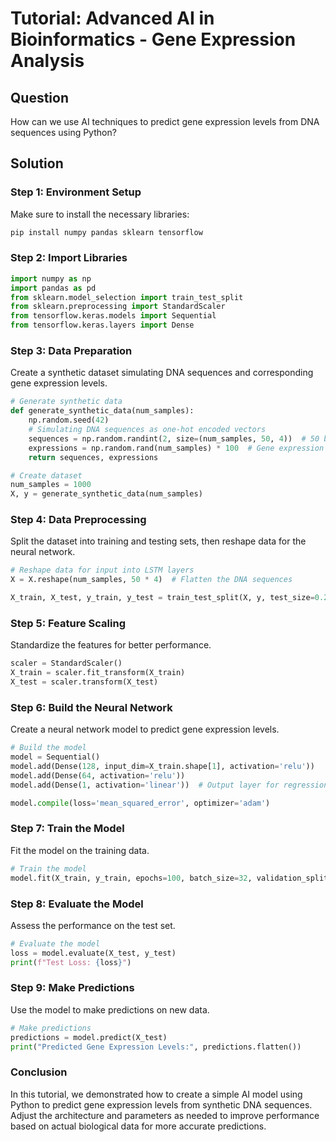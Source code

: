 # Tutorial: Advanced AI in Bioinformatics - Gene Expression Analysis

## Question
How can we use AI techniques to predict gene expression levels from DNA sequences using Python?

## Solution

### Step 1: Environment Setup
Make sure to install the necessary libraries:
```bash
pip install numpy pandas sklearn tensorflow
```

### Step 2: Import Libraries
```python
import numpy as np
import pandas as pd
from sklearn.model_selection import train_test_split
from sklearn.preprocessing import StandardScaler
from tensorflow.keras.models import Sequential
from tensorflow.keras.layers import Dense
```

### Step 3: Data Preparation
Create a synthetic dataset simulating DNA sequences and corresponding gene expression levels.
```python
# Generate synthetic data
def generate_synthetic_data(num_samples):
    np.random.seed(42)
    # Simulating DNA sequences as one-hot encoded vectors
    sequences = np.random.randint(2, size=(num_samples, 50, 4))  # 50 base pairs and 4 for A, T, C, G
    expressions = np.random.rand(num_samples) * 100  # Gene expression levels between 0-100
    return sequences, expressions

# Create dataset
num_samples = 1000
X, y = generate_synthetic_data(num_samples)
```

### Step 4: Data Preprocessing
Split the dataset into training and testing sets, then reshape data for the neural network.
```python
# Reshape data for input into LSTM layers
X = X.reshape(num_samples, 50 * 4)  # Flatten the DNA sequences

X_train, X_test, y_train, y_test = train_test_split(X, y, test_size=0.2, random_state=42)
```

### Step 5: Feature Scaling
Standardize the features for better performance.
```python
scaler = StandardScaler()
X_train = scaler.fit_transform(X_train)
X_test = scaler.transform(X_test)
```

### Step 6: Build the Neural Network
Create a neural network model to predict gene expression levels.
```python
# Build the model
model = Sequential()
model.add(Dense(128, input_dim=X_train.shape[1], activation='relu'))
model.add(Dense(64, activation='relu'))
model.add(Dense(1, activation='linear'))  # Output layer for regression

model.compile(loss='mean_squared_error', optimizer='adam')
```

### Step 7: Train the Model
Fit the model on the training data.
```python
# Train the model
model.fit(X_train, y_train, epochs=100, batch_size=32, validation_split=0.2, verbose=1)
```

### Step 8: Evaluate the Model
Assess the performance on the test set.
```python
# Evaluate the model
loss = model.evaluate(X_test, y_test)
print(f"Test Loss: {loss}")
```

### Step 9: Make Predictions
Use the model to make predictions on new data.
```python
# Make predictions
predictions = model.predict(X_test)
print("Predicted Gene Expression Levels:", predictions.flatten())
```

### Conclusion
In this tutorial, we demonstrated how to create a simple AI model using Python to predict gene expression levels from synthetic DNA sequences. Adjust the architecture and parameters as needed to improve performance based on actual biological data for more accurate predictions.